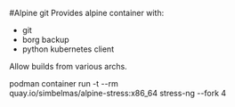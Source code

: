 #Alpine git
Provides alpine container with:
* git
* borg backup
* python kubernetes client
  
Allow builds from various archs.


podman container run -t --rm \
   quay.io/simbelmas/alpine-stress:x86_64 stress-ng --fork 4
```
